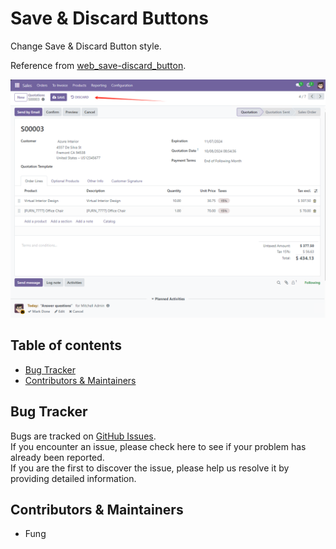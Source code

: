 # Save & Discard Buttons

Change Save & Discard Button style.

Reference from [web_save-discard_button](https://apps.odoo.com/apps/modules/16.0/web_save_discard_button).

![Save Button](/static/description/save_button.png)  

## Table of contents

- [Bug Tracker](#bug-tracker)
- [Contributors & Maintainers](#contributors--maintainers)

## Bug Tracker

Bugs are tracked on [GitHub Issues](https://github.com/fenglander/leas_mes_process_reporting/issues).  
If you encounter an issue, please check here to see if your problem has already been reported.  
If you are the first to discover the issue, please help us resolve it by providing detailed information.

## Contributors & Maintainers

- Fung
